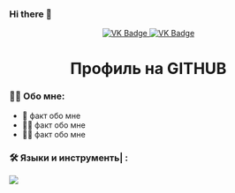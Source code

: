 ### Hi there 👋
<div id="badges" align ="center">
<a href= "https://vk.com/davio132">
 <img src = "https://img.shields.io/badge/VK-blue?style=for-the-badge&logo=VK&logoColor=white" alt="VK Badge"/>
</a>
<a href= "https://mail.google.com/mail/u/0/#inbox">
<img src = "https://img.shields.io/badge/EMAIL-red?style=for-the-badge&logo=Gmail&logoColor=white" alt="VK Badge"/>
</a>
</div>
<div id="view prof" align="center">
  <img src="https://komarev.com/ghpvc/?username=Davio1322&style=flat-square&color=blue" alt=""/>
</div>
<div id="hey there" align="center">
  <h1> Профиль на GITHUB </h1>
</div>

### :man_technologist: Обо мне: 
- :brain: факт обо мне
- :man_pilot: факт обо мне
- :biking_man: факт обо мне

### :hammer_and_wrench: Языки и инструменть| :

<div>
 <img src="https://github.com/devicons/devicon/blob/master/icons/android/android-original-wordmark.svg height=100 weight=150"
</div>
